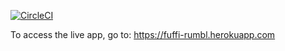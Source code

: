 [![CircleCI](https://circleci.com/gh/Fuffi/rumbl.svg?style=svg)](https://circleci.com/gh/Fuffi/rumbl)

To access the live app, go to: https://fuffi-rumbl.herokuapp.com
